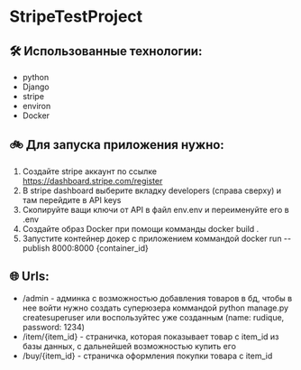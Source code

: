 # StripeTestProject

## 🛠 Использованные технологии:
*   python
*   Django
*   stripe
*   environ
*   Docker


 ## 🚲 Для запуска приложения нужно:

1) Создайте stripe аккаунт по ссылке https://dashboard.stripe.com/register
2) В stripe dashboard выберите вкладку developers (справа сверху) и там перейдите в API keys
3) Скопируйте ващи ключи от API в файл env.env и переименуйте его в .env
4) Создайте образ Docker при помощи комманды docker build .
5) Запустите контейнер докер с приложением коммандой docker run --publish 8000:8000 {container_id}

## 🌐 Urls:
* /admin - админка с возможностью добавления товаров в бд, чтобы в нее войти нужно создать суперюзера коммандой python manage.py createsuperuser или воспользуйтес уже созданным (name: rudique, password: 1234)
* /item/{item_id} - страничка, которая показывает товар с item_id из базы данных, с дальнейшей возможностью купить его
* /buy/{item_id} - страничка оформления покупки товара с item_id 

